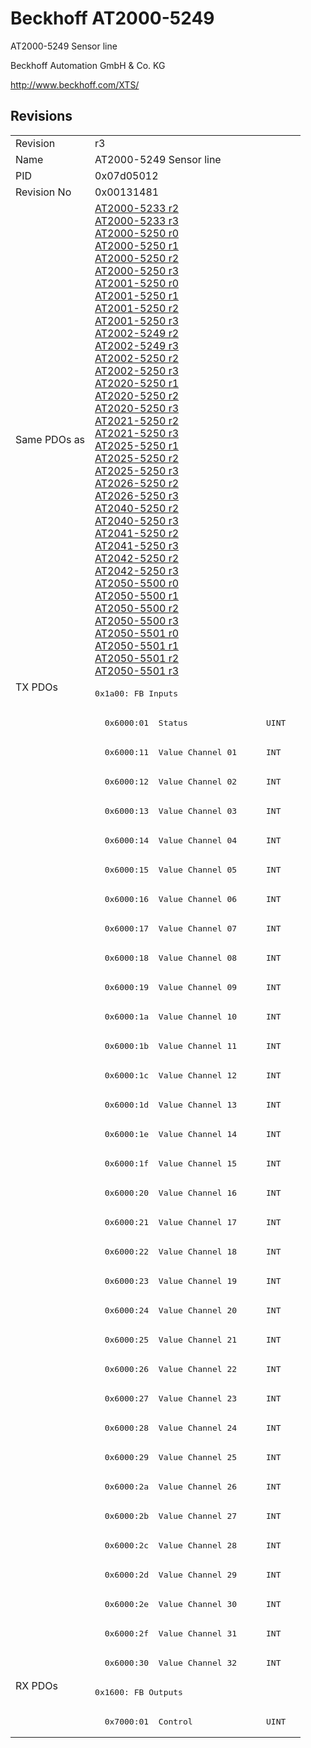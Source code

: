 # Beckhoff AT2000-5249

AT2000-5249 Sensor line

Beckhoff Automation GmbH & Co. KG

http://www.beckhoff.com/XTS/

## Revisions
<table>
<tr >
<td>Revision</td>
<td><div class="foo">r3</div></td>
</tr>
<tr >
<td>Name</td>
<td><div class="foo">AT2000-5249 Sensor line</div></td>
</tr>
<tr >
<td>PID</td>
<td><div class="foo">0x07d05012</div></td>
</tr>
<tr >
<td>Revision No</td>
<td><div class="foo">0x00131481</div></td>
</tr>
<tr >
<td>Same PDOs as</td>
<td><div class="foo"><a href="AT2000-5233">AT2000-5233 r2</a><br/><a href="AT2000-5233">AT2000-5233 r3</a><br/><a href="AT2000-5250">AT2000-5250 r0</a><br/><a href="AT2000-5250">AT2000-5250 r1</a><br/><a href="AT2000-5250">AT2000-5250 r2</a><br/><a href="AT2000-5250">AT2000-5250 r3</a><br/><a href="AT2001-5250">AT2001-5250 r0</a><br/><a href="AT2001-5250">AT2001-5250 r1</a><br/><a href="AT2001-5250">AT2001-5250 r2</a><br/><a href="AT2001-5250">AT2001-5250 r3</a><br/><a href="AT2002-5249">AT2002-5249 r2</a><br/><a href="AT2002-5249">AT2002-5249 r3</a><br/><a href="AT2002-5250">AT2002-5250 r2</a><br/><a href="AT2002-5250">AT2002-5250 r3</a><br/><a href="AT2020-5250">AT2020-5250 r1</a><br/><a href="AT2020-5250">AT2020-5250 r2</a><br/><a href="AT2020-5250">AT2020-5250 r3</a><br/><a href="AT2021-5250">AT2021-5250 r2</a><br/><a href="AT2021-5250">AT2021-5250 r3</a><br/><a href="AT2025-5250">AT2025-5250 r1</a><br/><a href="AT2025-5250">AT2025-5250 r2</a><br/><a href="AT2025-5250">AT2025-5250 r3</a><br/><a href="AT2026-5250">AT2026-5250 r2</a><br/><a href="AT2026-5250">AT2026-5250 r3</a><br/><a href="AT2040-5250">AT2040-5250 r2</a><br/><a href="AT2040-5250">AT2040-5250 r3</a><br/><a href="AT2041-5250">AT2041-5250 r2</a><br/><a href="AT2041-5250">AT2041-5250 r3</a><br/><a href="AT2042-5250">AT2042-5250 r2</a><br/><a href="AT2042-5250">AT2042-5250 r3</a><br/><a href="AT2050-5500">AT2050-5500 r0</a><br/><a href="AT2050-5500">AT2050-5500 r1</a><br/><a href="AT2050-5500">AT2050-5500 r2</a><br/><a href="AT2050-5500">AT2050-5500 r3</a><br/><a href="AT2050-5501">AT2050-5501 r0</a><br/><a href="AT2050-5501">AT2050-5501 r1</a><br/><a href="AT2050-5501">AT2050-5501 r2</a><br/><a href="AT2050-5501">AT2050-5501 r3</a></div></td>
</tr>
<tr class="txpdo pdosection">
<td rowspan=34 valign=top>TX PDOs</td>
<td><pre>0x1a00: FB Inputs</pre></td>
<td></td>
</tr>
<tr class="txpdo">
<td><pre>  0x6000:01  Status                UINT</pre></td>
</tr>
<tr class="txpdo">
<td><pre>  0x6000:11  Value Channel 01      INT</pre></td>
</tr>
<tr class="txpdo">
<td><pre>  0x6000:12  Value Channel 02      INT</pre></td>
</tr>
<tr class="txpdo">
<td><pre>  0x6000:13  Value Channel 03      INT</pre></td>
</tr>
<tr class="txpdo">
<td><pre>  0x6000:14  Value Channel 04      INT</pre></td>
</tr>
<tr class="txpdo">
<td><pre>  0x6000:15  Value Channel 05      INT</pre></td>
</tr>
<tr class="txpdo">
<td><pre>  0x6000:16  Value Channel 06      INT</pre></td>
</tr>
<tr class="txpdo">
<td><pre>  0x6000:17  Value Channel 07      INT</pre></td>
</tr>
<tr class="txpdo">
<td><pre>  0x6000:18  Value Channel 08      INT</pre></td>
</tr>
<tr class="txpdo">
<td><pre>  0x6000:19  Value Channel 09      INT</pre></td>
</tr>
<tr class="txpdo">
<td><pre>  0x6000:1a  Value Channel 10      INT</pre></td>
</tr>
<tr class="txpdo">
<td><pre>  0x6000:1b  Value Channel 11      INT</pre></td>
</tr>
<tr class="txpdo">
<td><pre>  0x6000:1c  Value Channel 12      INT</pre></td>
</tr>
<tr class="txpdo">
<td><pre>  0x6000:1d  Value Channel 13      INT</pre></td>
</tr>
<tr class="txpdo">
<td><pre>  0x6000:1e  Value Channel 14      INT</pre></td>
</tr>
<tr class="txpdo">
<td><pre>  0x6000:1f  Value Channel 15      INT</pre></td>
</tr>
<tr class="txpdo">
<td><pre>  0x6000:20  Value Channel 16      INT</pre></td>
</tr>
<tr class="txpdo">
<td><pre>  0x6000:21  Value Channel 17      INT</pre></td>
</tr>
<tr class="txpdo">
<td><pre>  0x6000:22  Value Channel 18      INT</pre></td>
</tr>
<tr class="txpdo">
<td><pre>  0x6000:23  Value Channel 19      INT</pre></td>
</tr>
<tr class="txpdo">
<td><pre>  0x6000:24  Value Channel 20      INT</pre></td>
</tr>
<tr class="txpdo">
<td><pre>  0x6000:25  Value Channel 21      INT</pre></td>
</tr>
<tr class="txpdo">
<td><pre>  0x6000:26  Value Channel 22      INT</pre></td>
</tr>
<tr class="txpdo">
<td><pre>  0x6000:27  Value Channel 23      INT</pre></td>
</tr>
<tr class="txpdo">
<td><pre>  0x6000:28  Value Channel 24      INT</pre></td>
</tr>
<tr class="txpdo">
<td><pre>  0x6000:29  Value Channel 25      INT</pre></td>
</tr>
<tr class="txpdo">
<td><pre>  0x6000:2a  Value Channel 26      INT</pre></td>
</tr>
<tr class="txpdo">
<td><pre>  0x6000:2b  Value Channel 27      INT</pre></td>
</tr>
<tr class="txpdo">
<td><pre>  0x6000:2c  Value Channel 28      INT</pre></td>
</tr>
<tr class="txpdo">
<td><pre>  0x6000:2d  Value Channel 29      INT</pre></td>
</tr>
<tr class="txpdo">
<td><pre>  0x6000:2e  Value Channel 30      INT</pre></td>
</tr>
<tr class="txpdo">
<td><pre>  0x6000:2f  Value Channel 31      INT</pre></td>
</tr>
<tr class="txpdo">
<td><pre>  0x6000:30  Value Channel 32      INT</pre></td>
</tr>
<tr class="rxpdo pdosection">
<td rowspan=2 valign=top>RX PDOs</td>
<td><pre>0x1600: FB Outputs</pre></td>
<td></td>
</tr>
<tr class="rxpdo">
<td><pre>  0x7000:01  Control               UINT</pre></td>
</tr>
</table>
